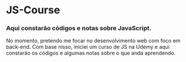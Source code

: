 # JS-Course
### Aqui constarão códigos e notas sobre JavaScript.

No momento, pretendo me focar no desenvolvimento web com foco em back-end. Com base nisso, iniciei um curso de JS na Udemy e aqui constarão os códigos e algumas notas sobre o que anda aprendendo.
